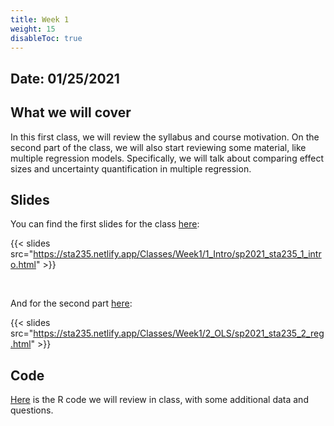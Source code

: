 ```yaml
---
title: Week 1
weight: 15
disableToc: true
---
```


## Date: 01/25/2021

## What we will cover

In this first class, we will review the syllabus and course motivation. On the second part of the class, we will also start reviewing some material, like multiple regression models. Specifically, we will talk about comparing effect sizes and uncertainty quantification in multiple regression.

## Slides

You can find the first slides for the class [here](https://sta235.netlify.app/Classes/Week1/1_Intro/sp2021_sta235_1_intro.html):

{{< slides src="https://sta235.netlify.app/Classes/Week1/1_Intro/sp2021_sta235_1_intro.html" >}}

<br>

And for the second part [here](https://sta235.netlify.app/Classes/Week1/2_OLS/sp2021_sta235_2_reg.html):

{{< slides src="https://sta235.netlify.app/Classes/Week1/2_OLS/sp2021_sta235_2_reg.html" >}} 

## Code

[Here](https://github.com/maibennett/sta235/blob/main/exampleSite/content/Classes/Week1/2_OLS/code/sp2021_sta235_2_reg.R) is the R code we will review in class, with some additional data and questions.